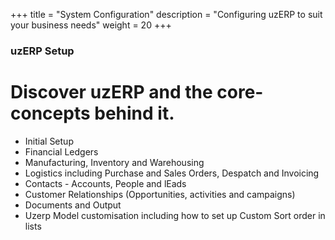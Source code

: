 +++
title = "System Configuration"
description = "Configuring uzERP to suit your business needs"
weight = 20
+++

### uzERP Setup

# Discover uzERP and the core-concepts behind it.

* Initial Setup
* Financial Ledgers
* Manufacturing, Inventory and Warehousing 
* Logistics including Purchase and Sales Orders, Despatch and Invoicing
* Contacts - Accounts, People and lEads
* Customer Relationships (Opportunities, activities and campaigns)
* Documents and Output
* Uzerp Model customisation including how to set up Custom Sort order in lists
